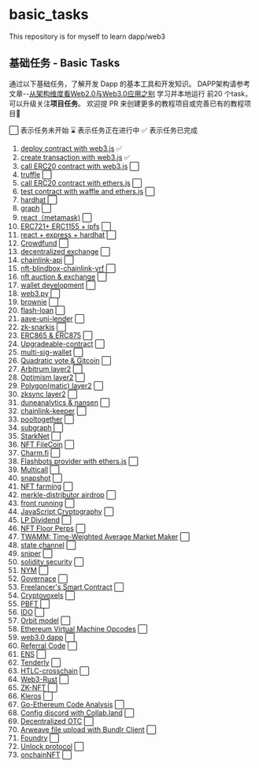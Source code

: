 # basic_tasks
This repository is for myself to learn dapp/web3  

## 基础任务 - Basic Tasks

通过以下基础任务，了解开发 Dapp 的基本工具和开发知识。
DAPP架构请参考文章--[从架构维度看Web2.0与Web3.0应用之别](https://zhuanlan.zhihu.com/p/414635679?utm_source=wechat_session&utm_medium=social&utm_oi=778564687968092160&s_r=0)
学习并本地运行 前20 个task，可以升级关注**项目任务**。
欢迎提 PR 来创建更多的教程项目或完善已有的教程项目🤗

⬜ 表示任务未开始
⌛ 表示任务正在进行中
✅ 表示任务已完成

1. [deploy contract with web3.js](basic/01-web3js-deploy) ✅
2. [create transaction with web3.js](basic/02-web3js-transaction) ✅
3. [call ERC20 contract with web3.js](basic/03-web3js-erc20) ⬜
4. [truffle](basic/04-web3js-truffle) ⬜
5. [call ERC20 contract with ethers.js](basic/05-ethersjs-erc20) ⬜
6. [test contract with waffle and ethers.js](basic/06-ethersjs-waffle) ⬜
7. [hardhat](basic/07-hardhat) ⬜
8. [graph](basic/08-hardhat-graph) ⬜
9. [react（metamask)](basic/09-hardhat-react) ⬜
10. [ERC721+ ERC1155 + ipfs](basic/10-hardhat-ipfs-erc721) ⬜
11. [react + express + hardhat](basic/11-react-express-hardhat) ⬜
12. [Crowdfund](basic/12-token-crowdfund) ⬜
13. [decentralized exchange](basic/13-decentralized-exchange) ⬜
14. [chainlink-api](basic/14-chainlink-price-feed) ⬜
15. [nft-blindbox-chainlink-vrf](basic/15-nft-blindbox-chainlink-vrf) ⬜
16. [nft auction & exchange](basic/16-nft-auction-exchange) ⬜
17. [wallet development](basic/17-etherjs-wallet-develop) ⬜
18. [web3.py](basic/18-web3py) ⬜
19. [brownie](basic/19-brownie) ⬜
20. [flash-loan](basic/20-flash-loan) ⬜
21. [aave-uni-lender](basic/21-aave-uni-loan) ⬜
22. [zk-snarkjs](basic/22-zk-snarkjs) ⬜
23. [ERC865 & ERC875](basic/23-erc865-and-erc875) ⬜
24. [Upgradeable-contract](basic/24-upgradeable-contract) ⬜
25. [multi-sig-wallet](basic/25-multi-sig-wallet) ⬜
26. [Quadratic vote & Gitcoin](basic/26-quadratic-vote%26gitcoin) ⬜
27. [Arbitrum layer2](basic/27-Arbitrum-layer2) ⬜
28. [Optimism layer2](basic/28-optimism-layer2) ⬜
29. [Polygon(matic) layer2](basic/29-Polygon(matic)-layer2) ⬜
30. [zksync layer2](basic/30-zksync-layer2) ⬜
31. [duneanalytics & nansen](basic/31-dune-analytics-nansen) ⬜
32. [chainlink-keeper](basic/32-chainlink-keeper) ⬜
33. [pooltogether](basic/33-pooltogether) ⬜
34. [subgraph](basic/34-subgraph) ⬜
35. [StarkNet](basic/35-starkNet) ⬜
36. [NFT FileCoin](basic/36-nft-ipfs) ⬜
37. [Charm.fi](basic/37-charm.fi) ⬜
38. [Flashbots provider with ethers.js](basic/38-Flashbots-and-Eden) ⬜
39. [Multicall](basic/39-Multicall) ⬜
40. [snapshot](basic/40-snapshot) ⬜
41. [NFT farming](https://superfarm.com/farms) ⬜
42. [merkle-distributor airdrop](basic/42-merkle-distributor-airdrop)  ⬜
43. [front running](https://github.com/Supercycled/cake_sniper)  ⬜
44. [JavaScript Cryptography](https://blog.sessionstack.com/how-javascript-works-cryptography-how-to-deal-with-man-in-the-middle-mitm-attacks-bf8fc6be546c) ⬜
45. [LP Dividend](https://github.com/sushiswap/sushiswap) ⬜
46. [NFT Floor Perps](https://www.paradigm.xyz/2021/08/floor-perps/) ⬜
47. [TWAMM: Time-Weighted Average Market Maker](https://www.paradigm.xyz/2021/07/twamm/) ⬜
48. [state channel](https://ethereum.org/en/developers/docs/scaling/state-channels/)  ⬜
49. [sniper](https://github.com/Supercycled/cake_sniper.git) ⬜
50. [solidity security](basic/50-solidity-security)  ⬜
51. [NYM](https://myz1237.substack.com/p/nymwhitepaper?r=uaq4w&utm_campaign=post&utm_medium=web&utm_source=) ⬜
52. [Governace](https://github.com/withtally/safeguard)  ⬜
53. [Freelancer's Smart Contract](basic/53-freelancer) ⬜
54. [Cryptovoxels](https://zhuanlan.zhihu.com/p/379249411) ⬜
55. [PBFT](https://medium.com/loom-network-chinese/%E4%BA%86%E8%A7%A3%E5%8C%BA%E5%9D%97%E9%93%BE%E7%9A%84%E5%9F%BA%E6%9C%AC-%E7%AC%AC%E4%B8%80%E9%83%A8%E5%88%86-%E6%8B%9C%E5%8D%A0%E5%BA%AD%E5%AE%B9%E9%94%99-byzantine-fault-tolerance-8a1912c311ba) ⬜
56. [IDO](https://github.com/gnosis/ido-contracts) ⬜
57. [Orbit model](https://github.com/orbit-love/orbit-model) ⬜
58. [Ethereum Virtual Machine Opcodes](basic/58-EVM/readme.md) ⬜
59. [web3.0 dapp](basic/59-web3-dapp) ⬜
60. [Referral Code](https://developers.thundercore.com/docs/referral-contract/) ⬜
61. [ENS](basic/61-ENS) ⬜
62. [Tenderly](https://dashboard.tenderly.co/explorer) ⬜
63. [HTLC-crosschain](basic/63-htlc-crosschain) ⬜
64. [Web3-Rust](https://github.com/tomusdrw/rust-web3) ⬜
65. [ZK-NFT](https://github.com/kevinz917/zk-NFT) ⬜
66. [Kleros](https://kleros.io/) ⬜
67. [Go-Ethereum Code Analysis](basic/67-Go-Ethereum-Code-Analysis/readme.md) ⬜
68. [Config discord with Collab.land](basic/68-config-discord-with-Collab.land) ⬜
69. [Decentralized OTC](https://github.com/DOTCPro) ⬜
70. [Arweave file upload with Bundlr Client](basic/70-arweave-file-upload-with-bundlr/README.md) ⬜
71. [Foundry](basic/71-foundry/README.md) ⬜
72. [Unlock protocol](https://docs.unlock-protocol.com/unlock/developers/unlock-platform) ⬜
73. [onchainNFT](https://github.com/Park-City-Utah/onChainNFT) ⬜